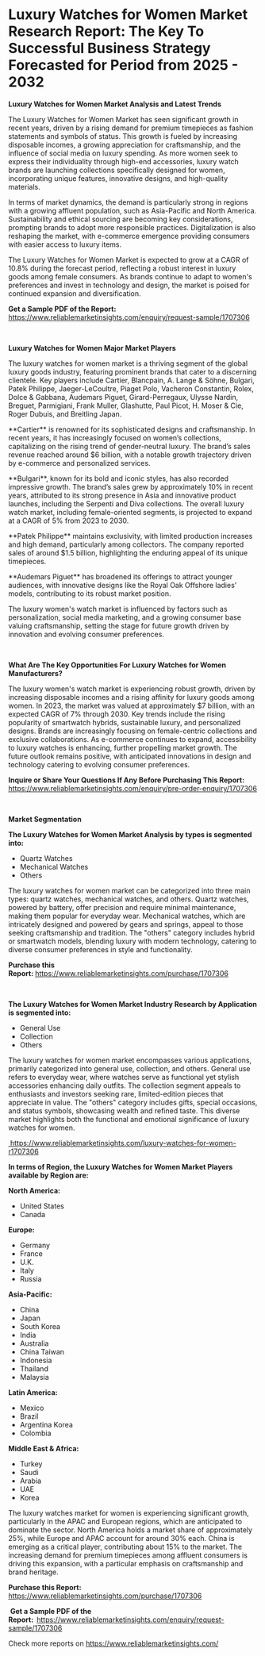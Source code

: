 <p><h1>Luxury Watches for Women Market Research Report: The Key To Successful Business Strategy Forecasted for Period from 2025 - 2032</h1></p><p><strong>Luxury Watches for Women Market Analysis and Latest Trends</strong></p>
<p><p>The Luxury Watches for Women Market has seen significant growth in recent years, driven by a rising demand for premium timepieces as fashion statements and symbols of status. This growth is fueled by increasing disposable incomes, a growing appreciation for craftsmanship, and the influence of social media on luxury spending. As more women seek to express their individuality through high-end accessories, luxury watch brands are launching collections specifically designed for women, incorporating unique features, innovative designs, and high-quality materials.</p><p>In terms of market dynamics, the demand is particularly strong in regions with a growing affluent population, such as Asia-Pacific and North America. Sustainability and ethical sourcing are becoming key considerations, prompting brands to adopt more responsible practices. Digitalization is also reshaping the market, with e-commerce emergence providing consumers with easier access to luxury items. </p><p>The Luxury Watches for Women Market is expected to grow at a CAGR of 10.8% during the forecast period, reflecting a robust interest in luxury goods among female consumers. As brands continue to adapt to women's preferences and invest in technology and design, the market is poised for continued expansion and diversification.</p></p>
<p><strong>Get a Sample PDF of the Report:&nbsp;</strong> <a href="https://www.reliablemarketinsights.com/enquiry/request-sample/1707306?utm_campaign=2136&utm_medium=2&utm_source=Github&utm_content=ia&utm_term=07022025&utm_id=luxury-watches-for-women">https://www.reliablemarketinsights.com/enquiry/request-sample/1707306</a></p>
<p>&nbsp;</p>
<p><strong>Luxury Watches for Women Major Market Players</strong></p>
<p><p>The luxury watches for women market is a thriving segment of the global luxury goods industry, featuring prominent brands that cater to a discerning clientele. Key players include Cartier, Blancpain, A. Lange & Söhne, Bulgari, Patek Philippe, Jaeger-LeCoultre, Piaget Polo, Vacheron Constantin, Rolex, Dolce & Gabbana, Audemars Piguet, Girard-Perregaux, Ulysse Nardin, Breguet, Parmigiani, Frank Muller, Glashutte, Paul Picot, H. Moser & Cie, Roger Dubuis, and Breitling Japan.</p><p>**Cartier** is renowned for its sophisticated designs and craftsmanship. In recent years, it has increasingly focused on women’s collections, capitalizing on the rising trend of gender-neutral luxury. The brand’s sales revenue reached around $6 billion, with a notable growth trajectory driven by e-commerce and personalized services.</p><p>**Bulgari**, known for its bold and iconic styles, has also recorded impressive growth. The brand’s sales grew by approximately 10% in recent years, attributed to its strong presence in Asia and innovative product launches, including the Serpenti and Diva collections. The overall luxury watch market, including female-oriented segments, is projected to expand at a CAGR of 5% from 2023 to 2030.</p><p>**Patek Philippe** maintains exclusivity, with limited production increases and high demand, particularly among collectors. The company reported sales of around $1.5 billion, highlighting the enduring appeal of its unique timepieces.</p><p>**Audemars Piguet** has broadened its offerings to attract younger audiences, with innovative designs like the Royal Oak Offshore ladies’ models, contributing to its robust market position. </p><p>The luxury women's watch market is influenced by factors such as personalization, social media marketing, and a growing consumer base valuing craftsmanship, setting the stage for future growth driven by innovation and evolving consumer preferences.</p></p>
<p>&nbsp;</p>
<p><strong>What Are The Key Opportunities For Luxury Watches for Women Manufacturers?</strong></p>
<p><p>The luxury women's watch market is experiencing robust growth, driven by increasing disposable incomes and a rising affinity for luxury goods among women. In 2023, the market was valued at approximately $7 billion, with an expected CAGR of 7% through 2030. Key trends include the rising popularity of smartwatch hybrids, sustainable luxury, and personalized designs. Brands are increasingly focusing on female-centric collections and exclusive collaborations. As e-commerce continues to expand, accessibility to luxury watches is enhancing, further propelling market growth. The future outlook remains positive, with anticipated innovations in design and technology catering to evolving consumer preferences.</p></p>
<p><strong>Inquire or Share Your Questions If Any Before Purchasing This Report:</strong> <a href="https://www.reliablemarketinsights.com/enquiry/pre-order-enquiry/1707306?utm_campaign=2136&utm_medium=2&utm_source=Github&utm_content=ia&utm_term=07022025&utm_id=luxury-watches-for-women">https://www.reliablemarketinsights.com/enquiry/pre-order-enquiry/1707306</a></p>
<p>&nbsp;</p>
<p><strong>Market Segmentation</strong></p>
<p><strong>The Luxury Watches for Women Market Analysis by types is segmented into:</strong></p>
<p><ul><li>Quartz Watches</li><li>Mechanical Watches</li><li>Others</li></ul></p>
<p><p>The luxury watches for women market can be categorized into three main types: quartz watches, mechanical watches, and others. Quartz watches, powered by battery, offer precision and require minimal maintenance, making them popular for everyday wear. Mechanical watches, which are intricately designed and powered by gears and springs, appeal to those seeking craftsmanship and tradition. The "others" category includes hybrid or smartwatch models, blending luxury with modern technology, catering to diverse consumer preferences in style and functionality.</p></p>
<p><strong>Purchase this Report:&nbsp;</strong><a href="https://www.reliablemarketinsights.com/purchase/1707306?utm_campaign=2136&utm_medium=2&utm_source=Github&utm_content=ia&utm_term=07022025&utm_id=luxury-watches-for-women">https://www.reliablemarketinsights.com/purchase/1707306</a></p>
<p>&nbsp;</p>
<p><strong>The Luxury Watches for Women Market Industry Research by Application is segmented into:</strong></p>
<p><ul><li>General Use</li><li>Collection</li><li>Others</li></ul></p>
<p><p>The luxury watches for women market encompasses various applications, primarily categorized into general use, collection, and others. General use refers to everyday wear, where watches serve as functional yet stylish accessories enhancing daily outfits. The collection segment appeals to enthusiasts and investors seeking rare, limited-edition pieces that appreciate in value. The "others" category includes gifts, special occasions, and status symbols, showcasing wealth and refined taste. This diverse market highlights both the functional and emotional significance of luxury watches for women.</p></p>
<p><a href="https://www.reliablemarketinsights.com/luxury-watches-for-women-r1707306?utm_campaign=2136&utm_medium=2&utm_source=Github&utm_content=ia&utm_term=07022025&utm_id=luxury-watches-for-women">&nbsp;https://www.reliablemarketinsights.com/luxury-watches-for-women-r1707306</a></p>
<p><strong>In terms of Region, the Luxury Watches for Women Market Players available by Region are:</strong></p>
<p>
    <p> <strong> North America: </strong>
        <ul>
            <li>United States</li>
            <li>Canada</li>
        </ul>
        </p> 
    <p> <strong> Europe: </strong>
        <ul>
            <li>Germany</li>
            <li>France</li>
            <li>U.K.</li>
            <li>Italy</li>
            <li>Russia</li>
        </ul>
        </p> 
    <p> <strong> Asia-Pacific: </strong>
        <ul>
            <li>China</li>
            <li>Japan</li>
            <li>South Korea</li>
            <li>India</li>
            <li>Australia</li>
            <li>China Taiwan</li>
            <li>Indonesia</li>
            <li>Thailand</li>
            <li>Malaysia</li>
        </ul>
        </p> 
    <p> <strong> Latin America: </strong>
        <ul>
            <li>Mexico</li>
            <li>Brazil</li>
            <li>Argentina Korea</li>
            <li>Colombia</li>
        </ul>
        </p> 
    <p> <strong> Middle East & Africa: </strong>
        <ul>
            <li>Turkey</li>
            <li>Saudi</li>
            <li>Arabia</li>
            <li>UAE</li>
            <li>Korea</li>
        </ul>
    </p>
    </p>
<p><p>The luxury watches market for women is experiencing significant growth, particularly in the APAC and European regions, which are anticipated to dominate the sector. North America holds a market share of approximately 25%, while Europe and APAC account for around 30% each. China is emerging as a critical player, contributing about 15% to the market. The increasing demand for premium timepieces among affluent consumers is driving this expansion, with a particular emphasis on craftsmanship and brand heritage.</p></p>
<p><strong>Purchase this Report: </strong><a href="https://www.reliablemarketinsights.com/purchase/1707306?utm_campaign=2136&utm_medium=2&utm_source=Github&utm_content=ia&utm_term=07022025&utm_id=luxury-watches-for-women">https://www.reliablemarketinsights.com/purchase/1707306</a></p>
<p>&nbsp;<strong>Get a Sample PDF of the Report:&nbsp;&nbsp;</strong><a href="https://www.reliablemarketinsights.com/enquiry/request-sample/1707306?utm_campaign=2136&utm_medium=2&utm_source=Github&utm_content=ia&utm_term=07022025&utm_id=luxury-watches-for-women">https://www.reliablemarketinsights.com/enquiry/request-sample/1707306</a></p>
<p><strong></strong></p>
<p>Check more reports on <a href="https://www.reliablemarketinsights.com/?utm_campaign=2136&utm_medium=2&utm_source=Github&utm_content=ia&utm_term=07022025&utm_id=luxury-watches-for-women">https://www.reliablemarketinsights.com/</a></p>